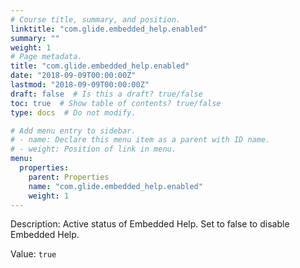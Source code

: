 ```yaml
---
# Course title, summary, and position.
linktitle: "com.glide.embedded_help.enabled"
summary: ""
weight: 1
# Page metadata.
title: "com.glide.embedded_help.enabled"
date: "2018-09-09T00:00:00Z"
lastmod: "2018-09-09T00:00:00Z"
draft: false  # Is this a draft? true/false
toc: true  # Show table of contents? true/false
type: docs  # Do not modify.

# Add menu entry to sidebar.
# - name: Declare this menu item as a parent with ID name.
# - weight: Position of link in menu.
menu:
  properties:
    parent: Properties
    name: "com.glide.embedded_help.enabled"
    weight: 1
---
```


Description: Active status of Embedded Help. Set to false to disable Embedded Help.


Value: `true`